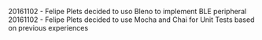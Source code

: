 20161102 - Felipe Plets decided to uso Bleno to implement BLE peripheral
20161102 - Felipe Plets decided to use Mocha and Chai for Unit Tests based on previous experiences